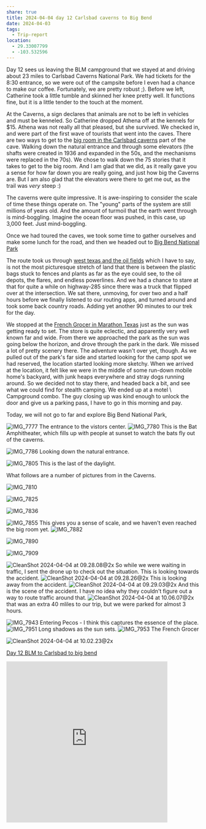 ```yaml
---
share: true
title: 2024-04-04 day 12 Carlsbad caverns to Big Bend
date: 2024-04-03
tags:
  - Trip-report
location:
  - 29.33007799
  - -103.532596
---
```


Day 12 sees us leaving the BLM campground that we stayed at and driving about 23 miles to Carlsbad Caverns National Park.   We had tickets for the 8:30 entrance, so we were out of the campsite before I even had a chance to make our coffee. Fortunately, we are pretty robust ;). Before we left, Catherine took a little tumble and skinned her knee pretty well.  It functions fine, but it is a little tender to the touch at the moment.

At the Caverns, a sign declares that animals are not to be left in vehicles and must be kenneled.  So Catherine dropped Athena off at the kennels for $15.  Athena was not really all that pleased, but she survived.  We checked in, and were part of the first wave of tourists that went into the caves.   There are two ways to get to the [big room in the Carlsbad caverns](https://justgoexploring.com/destinations/carlsbad-caverns-big-room-the-most-amazing-cave/) part of the cave.  Walking down the natural entrance and through some elevators (the shafts were created in 1936 and expanded in the 50s, and the mechanisms were replaced in the 70s). We chose to walk down the 75 stories that it takes to get to the big room.  And I am glad that we did, as it really gave you a sense for how far down you are really going, and just how big the Caverns are.  But I am also glad that the elevators were there to get me out, as the trail was _very_ steep :) 

The caverns were quite impressive. It is awe-inspiring to consider the scale of time these things operate on.  The "young" parts of the system are still millions of years old.  And the amount of turmoil that the earth went through is mind-boggling. Imagine the ocean floor was pushed, in this case, up 3,000 feet. Just mind-boggling.

Once we had toured the caves, we took some time to gather ourselves and make some lunch for the road, and then we headed out to [Big Bend National Park](https://www.nps.gov/bibe/)   

The route took us through [west texas and the oil fields](https://en.wikipedia.org/wiki/Permian_Basin_(North_America))  which I have to say, is not the most picturesque stretch of land that there is between the plastic bags stuck to fences and plants as far as the eye could see, to the oil depots, the flares, and endless powerlines.  And we had a chance to stare at that for quite a while on highway-285 since there was a truck that flipped over at the intersection.  We sat there, unmoving, for over two and a half hours before we finally listened to our routing apps, and turned around and took some back country roads. Adding yet another 90 minutes to our trek for the day.    

We stopped at the [French Grocer in Marathon Texas](https://frenchcogrocer.com/) just as the sun was getting ready to set.   The store is quite eclectic, and apparently very well known far and wide.   From there we approached the park as the sun was going below the horizon, and drove through the park in the dark.  We missed a lot of pretty scenery there.  The adventure wasn't over yet, though.  As we pulled out of the park's far side and started looking for the camp spot we had reserved, the location started looking more sketchy.  When we arrived at the location, it felt like we were in the middle of some run-down mobile home's backyard, with junk heaps everywhere and stray dogs running around.    So we decided not to stay there, and headed back a bit, and see what we could find for stealth camping.   We ended up at a motel \ Campground combo.  The guy closing up was kind enough to unlock the door and give us a parking pass, I have to go in this morning and pay.  

Today, we will not go to far and explore Big Bend National Park,


![IMG_7777](../attachments/IMG_7777.jpeg)
The entrance to the vistors center.
 ![IMG_7780](../attachments/IMG_7780.jpeg)
 This is the Bat Amphitheater, which fills up with people at sunset to watch the bats fly out of the caverns. 

![IMG_7786](../attachments/IMG_7786.jpeg)
Looking down the natural entrance.

![IMG_7805](../attachments/IMG_7805.jpeg)
This is the last of the daylight.

What follows are a number of pictures from in the Caverns.

![IMG_7810](../attachments/IMG_7810.jpeg)

![IMG_7825](../attachments/IMG_7825.jpeg)

![IMG_7836](../attachments/IMG_7836.jpeg)

![IMG_7855](../attachments/IMG_7855.jpeg)
This gives you a sense of scale, and we haven't even reached the big room yet.
![IMG_7882](../attachments/IMG_7882.jpeg)

![IMG_7890](../attachments/IMG_7890.jpeg)

![IMG_7909](../attachments/IMG_7909.jpeg)

![CleanShot 2024-04-04 at 09.28.08@2x](../attachments/CleanShot%202024-04-04%20at%2009.28.08@2x.png)
So while we were waiting in traffic, I sent the drone up to check out the situation.  This is looking towards the accident. 
![CleanShot 2024-04-04 at 09.28.26@2x](../attachments/CleanShot%202024-04-04%20at%2009.28.26@2x.png)
This is looking away from the accident.
![CleanShot 2024-04-04 at 09.29.03@2x](../attachments/CleanShot%202024-04-04%20at%2009.29.03@2x.png)
And this is the scene of the accident.   I have no idea why they couldn't figure out a way to route traffic around that.
![CleanShot 2024-04-04 at 10.06.07@2x](../attachments/CleanShot%202024-04-04%20at%2010.06.07@2x.png)
that was an extra 40 mliles to our trip, but we were parked for almost 3 hours.

![IMG_7943](../attachments/IMG_7943.jpeg)
Entering Pecos - I think this captures the essence of the place.  
![IMG_7951](../attachments/IMG_7951.jpeg)
Long shadows as the sun sets.
![IMG_7953](../attachments/IMG_7953.jpeg)
The French Grocer


![CleanShot 2024-04-04 at 10.02.23@2x](../attachments/CleanShot%202024-04-04%20at%2010.02.23@2x.png)


[Day 12 BLM to Carlsbad to big bend](https://www.gaiagps.com/public/askVxrzmgL9xMwGSw1x92rsG/)

<iframe src="https://www.gaiagps.com/public/askVxrzmgL9xMwGSw1x92rsG/?embed=True" style="border:none; overflow-y: hidden; background-color:white; min-width: 320px; max-width:420px; width:100%; height: 420px;" seamless />

